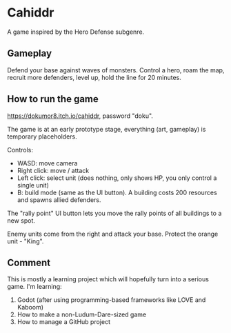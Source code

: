 # Cahiddr

A game inspired by the Hero Defense subgenre.

## Gameplay

Defend your base against waves of monsters. Control a hero, roam the map, recruit more defenders, level up, hold the line for 20 minutes.

## How to run the game


https://dokumor8.itch.io/cahiddr, password "doku".

The game is at an early prototype stage, everything (art, gameplay) is temporary placeholders.

Controls:

- WASD: move camera
- Right click: move / attack
- Left click: select unit (does nothing, only shows HP, you only control a single unit)
- B: build mode (same as the UI button). A building costs 200 resources and spawns allied defenders.

The "rally point" UI button lets you move the rally points of all buildings to a new spot.

Enemy units come from the right and attack your base. Protect the orange unit - "King".


## Comment

This is mostly a learning project which will hopefully turn into a serious game. I'm learning:

1. Godot (after using programming-based frameworks like LOVE and Kaboom)
2. How to make a non-Ludum-Dare-sized game
3. How to manage a GitHub project



